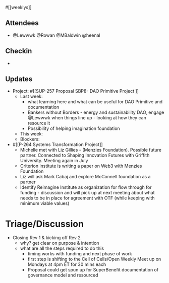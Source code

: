 #[[weeklys]] 
## Attendees
- @Lewwwk @Rowan  @MBaldwin @heenal 

## Checkin
- 

## Updates
- Project: #[[SUP-257 Proposal SBP8- DAO Primitive Project
]]  
	- Last week: 
		- what learning here and what can be useful for DAO Primitive and documentation 
		- Bankers without Borders - energy and sustainability DAO, engage @Lewwwk when things line up - looking at how they can resource it 
		- Possibility of helping imagination foundation 
	- This week: 
	- Blockers: 
- #[[P-264 Systems Transformation Project]]
	- Michelle met with Liz Gillies -  (Menzies Foundation). Possible future partner. Connected to Shaping Innovation Futures with Griffith University. Meeting again in July
	- Criterion institute is writing a paper on Web3 with Menzies Foundation
	- Liz will ask Mark Cabaj and explore McConnell foundation as a partner
	- Identify Reimagine Institute as organization for flow through for funding - discussion and will pick up at next meeting about what needs to be in place for agreement with OTF (while keeping with minimum viable values)

# Triage/Discussion 
- Closing Rev 1 & kicking off Rev 2
	- why? get clear on purpose & intention
	- what are all the steps required to do this
		- timing works with funding and next phase of work
		- first step is shifting to the Cell of Cells/Open Weekly Meet up on Mondays at 4pm ET for 30 mins each
		- Proposal could get spun up for SuperBenefit documentation of governance model and resourced
